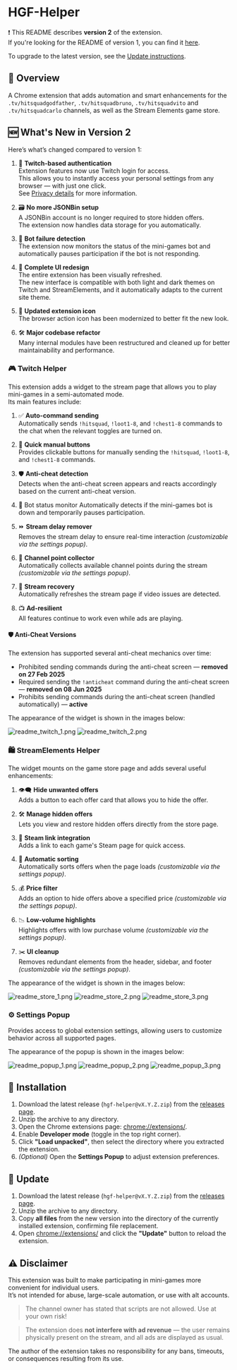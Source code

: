 # HGF-Helper

❗ This README describes **version 2** of the extension.  
If you're looking for the README of version 1, you can find it [here](./readme/v1/README.md).  

To upgrade to the latest version, see the [Update instructions](#-update).


## 📘 Overview
A Chrome extension that adds automation and smart enhancements for the `.tv/hitsquadgodfather`, `.tv/hitsquadbruno`, `.tv/hitsquadvito` and `.tv/hitsquadcarlo` channels, as well as the Stream Elements game store.


## 🆕 What's New in Version 2

Here’s what’s changed compared to version 1:

1. 🔐 **Twitch-based authentication**  
   Extension features now use Twitch login for access.  
   This allows you to instantly access your personal settings from any browser — with just one click.  
   See [Privacy details](./readme/PRIVACY.md) for more information.

2. 🗃️ **No more JSONBin setup**  
   A JSONBin account is no longer required to store hidden offers.  
   The extension now handles data storage for you automatically.

3. 🧠 **Bot failure detection**  
    The extension now monitors the status of the mini-games bot and automatically pauses participation if the bot is not responding.

4. 🎨 **Complete UI redesign**  
   The entire extension has been visually refreshed.  
   The new interface is compatible with both light and dark themes on Twitch and StreamElements, and it automatically adapts to the current site theme.

5. 🧩 **Updated extension icon**  
   The browser action icon has been modernized to better fit the new look.

6. 🛠️ **Major codebase refactor**  
   Many internal modules have been restructured and cleaned up for better maintainability and performance.

   
### 🎮 Twitch Helper

This extension adds a widget to the stream page that allows you to play mini-games in a semi-automated mode.  
Its main features include:

1. ✅ **Auto-command sending**  
   Automatically sends `!hitsquad`, `!loot1-8`, and `!chest1-8` commands to the chat when the relevant toggles are turned on.

2. 🎯 **Quick manual buttons**  
   Provides clickable buttons for manually sending the `!hitsquad`, `!loot1-8`, and `!chest1-8` commands.

3. 🛡️ **Anti-cheat detection**  
   Detects when the anti-cheat screen appears and reacts accordingly based on the current anti-cheat version.

4. 🧠 Bot status monitor
   Automatically detects if the mini-games bot is down and temporarily pauses participation.

5. ⏩ **Stream delay remover**  
   Removes the stream delay to ensure real-time interaction *(customizable via the settings popup)*.

6. 🎁 **Channel point collector**  
   Automatically collects available channel points during the stream *(customizable via the settings popup)*.

7. 🔁 **Stream recovery**  
   Automatically refreshes the stream page if video issues are detected.

8. 📺 **Ad-resilient**  
   All features continue to work even while ads are playing.


####  🛡️ Anti-Cheat Versions
The extension has supported several anti-cheat mechanics over time:
- Prohibited sending commands during the anti-cheat screen — **removed on 27 Feb 2025**
- Required sending the `!anticheat` command during the anti-cheat screen — **removed on 08 Jun 2025**
- Prohibits sending commands during the anti-cheat screen (handled automatically) — **active**


The appearance of the widget is shown in the images below:

![readme_twitch_1.png](readme/v2/readme_twitch_1.png)
![readme_twitch_2.png](readme/v2/readme_twitch_2.png)

### 🛍️ StreamElements Helper

The widget mounts on the game store page and adds several useful enhancements:
1. 👁️‍🗨️ **Hide unwanted offers**  
   Adds a button to each offer card that allows you to hide the offer.

2. 🛠️ **Manage hidden offers**  
   Lets you view and restore hidden offers directly from the store page.

3. 🔗 **Steam link integration**  
   Adds a link to each game's Steam page for quick access.

4. 🧹 **Automatic sorting**  
   Automatically sorts offers when the page loads *(customizable via the settings popup)*.

5. 💰 **Price filter**  
   Adds an option to hide offers above a specified price *(customizable via the settings popup)*.

6. 📉 **Low-volume highlights**  
   Highlights offers with low purchase volume *(customizable via the settings popup)*.

7. ✂️ **UI cleanup**  
   Removes redundant elements from the header, sidebar, and footer *(customizable via the settings popup)*.

The appearance of the widget is shown in the images below:

![readme_store_1.png](readme/v2/readme_store_1.png)
![readme_store_2.png](readme/v2/readme_store_2.png)
![readme_store_3.png](readme/v2/readme_store_3.png)

### ⚙️ Settings Popup

Provides access to global extension settings, allowing users to customize behavior across all supported pages.

The appearance of the popup is shown in the images below:

![readme_popup_1.png](readme/v2/readme_popup_1.png)
![readme_popup_2.png](readme/v2/readme_popup_2.png)
![readme_popup_3.png](readme/v2/readme_popup_3.png)


## 🧩 Installation

1. Download the latest release (`hgf-helper@vX.Y.Z.zip`) from the [releases page](https://github.com/v3il/hgf-helper/releases).
2. Unzip the archive to any directory.
3. Open the Chrome extensions page: [chrome://extensions/](chrome://extensions/).
4. Enable **Developer mode** (toggle in the top right corner).
5. Click **"Load unpacked"**, then select the directory where you extracted the extension.
6. *(Optional)* Open the **Settings Popup** to adjust extension preferences.


## 🔄 Update

1. Download the latest release (`hgf-helper@vX.Y.Z.zip`) from the [releases page](https://github.com/v3il/hgf-helper/releases).
2. Unzip the archive to any directory.
3. Copy **all files** from the new version into the directory of the currently installed extension, confirming file replacement.
4. Open [chrome://extensions/](chrome://extensions/) and click the **"Update"** button to reload the extension.


## ⚠️ Disclaimer

This extension was built to make participating in mini-games more convenient for individual users.  
It’s not intended for abuse, large-scale automation, or use with alt accounts.  

> The channel owner has stated that scripts are not allowed. Use at your own risk!

> The extension does **not interfere with ad revenue** — the user remains physically present on the stream, and all ads are displayed as usual.

The author of the extension takes no responsibility for any bans, timeouts, or consequences resulting from its use.
